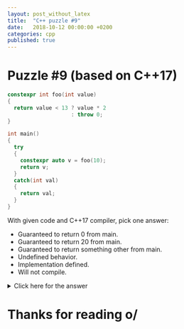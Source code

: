 ```yaml
---
layout: post_without_latex
title:  "C++ puzzle #9"
date:   2018-10-12 00:00:00 +0200
categories: cpp
published: true
---
```



# Puzzle #9 (based on C++17)

```cpp
constexpr int foo(int value)
{
  return value < 13 ? value * 2
                    : throw 0;
}

int main()
{
  try
  {
    constexpr auto v = foo(10);
    return v;   
  }
  catch(int val)
  {
    return val;
  }
}
```

With given code and C++17 compiler, pick one answer:
- Guaranteed to return 0 from main.
- Guaranteed to return 20 from main.
- Guaranteed to return something other from main.
- Undefined behavior.
- Implementation defined.
- Will not compile.



<details markdown="1">
  <summary>Click here for the answer</summary>

The correct answer is: Guaranteed to return 20 from main.


Wait what? throw in a constant expression? Let's dive into [expr.const]/2

> An expression e is a core constant expression unless the evaluation of e, following the rules of the abstract machine, would evaluate one of the following expressions: ... and there is a long list of forbidden expressions...

The part that interests us is:

> following the rules of the abstract machine

We can throw and do bunch of other stuff in foo() as long as following the rules of the abstract machine it will still be a constant expression. E.g. this will fail to compile:

```cpp
constexpr int foo(int value)
{
  return value < 13 ? value * 2
                    : throw 0;
}

int main()
{
  try
  {
    constexpr auto v = foo(42);
    return v;   
  }
  catch(int val)
  {
    return val;
  }
}
```

because `value < 13 `will not be fulfilled, abstract machine will go further and run into a throw expression, which is forbidden in constant expression.





</details>


# Thanks for reading o/
